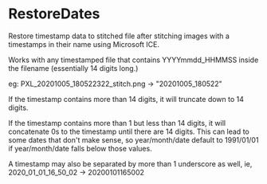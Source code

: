 # RestoreDates
Restore timestamp data to stitched file after stitching images with a timestamps in their name using Microsoft ICE.

Works with any timestamped file that contains YYYYmmdd_HHMMSS inside the filename (essentially 14 digits long.)

eg: PXL_20201005_180522322_stitch.png -> "20201005_180522"

If the timestamp contains more than 14 digits, it will truncate down to 14 digits.

If the timestamp contains more than 1 but less than 14 digits, it will concatenate 0s to the timestamp until there are 14 digits.
This can lead to some dates that don't make sense, so year/month/date default to 1991/01/01 if year/month/date falls below those values.

A timestamp may also be separated by more than 1 underscore as well, ie, 2020_01_01_16_50_02 -> 20200101165002
